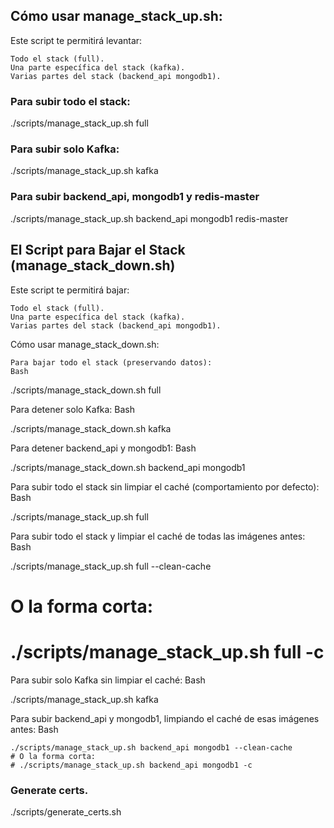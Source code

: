 ## Cómo usar manage_stack_up.sh:
Este script te permitirá levantar:

    Todo el stack (full).
    Una parte específica del stack (kafka).
    Varias partes del stack (backend_api mongodb1).


### Para subir todo el stack: 
./scripts/manage_stack_up.sh full

### Para subir solo Kafka: 
./scripts/manage_stack_up.sh kafka

### Para subir backend_api, mongodb1 y redis-master
./scripts/manage_stack_up.sh backend_api mongodb1 redis-master



## El Script para Bajar el Stack (manage_stack_down.sh)

Este script te permitirá bajar:

    Todo el stack (full).
    Una parte específica del stack (kafka).
    Varias partes del stack (backend_api mongodb1).

Cómo usar manage_stack_down.sh:

    Para bajar todo el stack (preservando datos):
    Bash

./scripts/manage_stack_down.sh full

Para detener solo Kafka:
Bash

./scripts/manage_stack_down.sh kafka

Para detener backend_api y mongodb1:
Bash

./scripts/manage_stack_down.sh backend_api mongodb1




Para subir todo el stack sin limpiar el caché (comportamiento por defecto):
Bash

./scripts/manage_stack_up.sh full

Para subir todo el stack y limpiar el caché de todas las imágenes antes:
Bash

./scripts/manage_stack_up.sh full --clean-cache
# O la forma corta:
# ./scripts/manage_stack_up.sh full -c

Para subir solo Kafka sin limpiar el caché:
Bash

./scripts/manage_stack_up.sh kafka

Para subir backend_api y mongodb1, limpiando el caché de esas imágenes antes:
Bash

    ./scripts/manage_stack_up.sh backend_api mongodb1 --clean-cache
    # O la forma corta:
    # ./scripts/manage_stack_up.sh backend_api mongodb1 -c





### Generate certs. 
 ./scripts/generate_certs.sh     